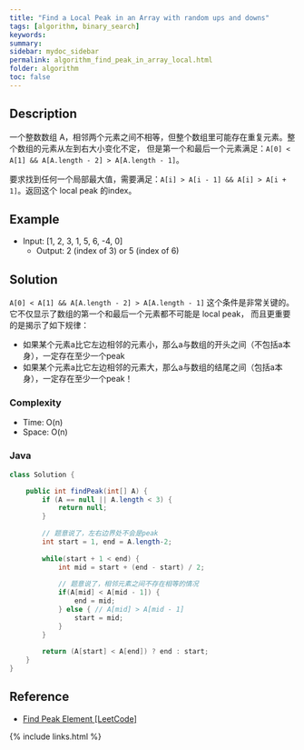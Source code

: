 ```yaml
---
title: "Find a Local Peak in an Array with random ups and downs"
tags: [algorithm, binary_search]
keywords:
summary:
sidebar: mydoc_sidebar
permalink: algorithm_find_peak_in_array_local.html
folder: algorithm
toc: false
---
```


## Description
一个整数数组 A，相邻两个元素之间不相等，但整个数组里可能存在重复元素。整个数组的元素从左到右大小变化不定，
但是第一个和最后一个元素满足：`A[0] < A[1] && A[A.length - 2] > A[A.length - 1]`。

要求找到任何一个局部最大值，需要满足：`A[i] > A[i - 1] && A[i] > A[i + 1]`。返回这个 local peak 的index。

## Example
* Input: [1, 2, 3, 1, 5, 6, -4, 0]
  * Output: 2 (index of 3) or 5 (index of 6)

## Solution
`A[0] < A[1] && A[A.length - 2] > A[A.length - 1]` 这个条件是非常关键的。它不仅显示了数组的第一个和最后一个元素都不可能是 local peak，
而且更重要的是揭示了如下规律：
* 如果某个元素a比它左边相邻的元素小，那么a与数组的开头之间（不包括a本身），一定存在至少一个peak
* 如果某个元素a比它左边相邻的元素大，那么a与数组的结尾之间（包括a本身），一定存在至少一个peak！

### Complexity
* Time: O(n)
* Space: O(n)

### Java
```java
class Solution {

    public int findPeak(int[] A) {
        if (A == null || A.length < 3) {
            return null;
        }
    
        // 题意说了，左右边界处不会是peak
        int start = 1, end = A.length-2; 
        
        while(start + 1 < end) {
            int mid = start + (end - start) / 2;
            
            // 题意说了，相邻元素之间不存在相等的情况
            if(A[mid] < A[mid - 1]) {
                end = mid;
            } else { // A[mid] > A[mid - 1]
                start = mid;
            }
        }
        
        return (A[start] < A[end]) ? end : start;
    }
}
```

## Reference
* [Find Peak Element [LeetCode]](https://leetcode.com/problems/find-peak-element/description/)

{% include links.html %}
